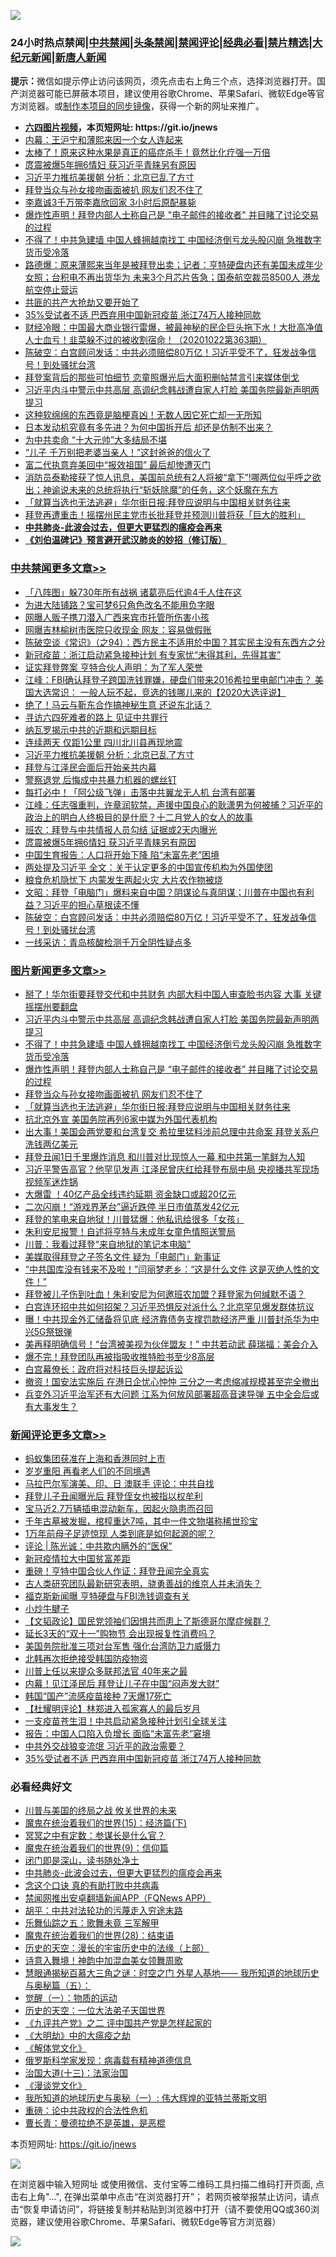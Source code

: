 ![](https://raw.githubusercontent.com/fqnews/bnews/master/64photo/fqnews-qr.jpg)

<div id="tt">
<h3>24小时热点禁闻|<a href="#%E4%B8%AD%E5%85%B1%E7%A6%81%E9%97%BB%E6%9B%B4%E5%A4%9A%E6%96%87%E7%AB%A0">中共禁闻</a>|<a href="#%E5%9B%BE%E7%89%87%E6%96%B0%E9%97%BB%E6%9B%B4%E5%A4%9A%E6%96%87%E7%AB%A0">头条禁闻</a>|<a href="#%E6%96%B0%E9%97%BB%E8%AF%84%E8%AE%BA%E6%9B%B4%E5%A4%9A%E6%96%87%E7%AB%A0">禁闻评论|<a href="#%E5%BF%85%E7%9C%8B%E7%BB%8F%E5%85%B8%E5%A5%BD%E6%96%87">经典必看|<a href="/video.md#%E7%A6%81%E7%89%87%E7%B2%BE%E9%80%89">禁片精选</a>|<a href="https://github.com/fqnews/djy/blob/master/gb/nf1351518.md#1">大纪元新闻</a>|<a href="https://github.com/fqnews/ntdtv/blob/master/gb/prog204.md#1">新唐人新闻</a></h3>
<div><b>提示：</b>微信如提示停止访问该网页，须先点击右上角三个点，选择浏览器打开。国产浏览器可能已屏蔽本项目，建议使用谷歌Chrome、苹果Safari、微软Edge等官方浏览器。或<a href="https://github.com/fqnews/bnews/blob/master/%E5%88%B6%E4%BD%9Cgit%E7%A6%81%E9%97%BB%E9%95%9C%E5%83%8F.md">制作本项目的同步镜像</a>，获得一个新的网址来推广。</div>
<ul>
<li><b><a href="http://d1.bdrive.tk/64.mp4" target="_blank">六四图片视频</a>，本页短网址: https://git.io/jnews</b></li>
<li><a href="/lifebaike/20201022/1418150.md">内幕：王沪宁和薄熙来因一个女人连起来</a></li>
<li><a href="/health/20201022/1418146.md">太棒了！原来这种水果是真正的癌症杀手！竟然比化疗强一万倍</a></li>
<li><a href="/cbnews/20201022/1418236.md">庹震被爆5年拥6情妇 获习近平青睐另有原因</a></li>
<li><a href="/cbnews/20201022/1418360.md">习近平力推抗美援朝 分析：北京已乱了方寸</a></li>
<li><a href="/topimagenews/20201022/1418313.md">拜登当众与孙女接吻画面被扒 网友们忍不住了</a></li>
<li><a href="/yule/20201022/1418207.md">李嘉诚3千万带李嘉欣回家 3小时后原配暴毙</a></li>
<li><a href="/topimagenews/20201022/1418321.md">爆炸性声明！拜登内部人士称自己是 "电子邮件的接收者" 并目睹了讨论交易的过程</a></li>
<li><a href="/topimagenews/20201022/1418398.md">不得了！中共急建墙 中国人蜂拥越南找工 中国经济倒亏龙头股闪崩 急推数字货币受冷落</a></li>
<li><a href="/bannedvideo/20201022/1418412.md">路德爆：原来薄熙来当年是被拜登出卖；记者：亨特硬盘内还有美国未成年少女照；台积电不再出货华为 未来3个月芯片告急；国泰航空裁员8500人 港龙航空停止营运</a></li>
<li><a href="/comments/20201022/1418250.md">共匪的共产大抢劫又要开始了</a></li>
<li><a href="/comments/20201022/1418353.md">35%受试者不适 巴西弃用中国新冠疫苗 浙江74万人接种同款</a></li>
<li><a href="/bannedvideo/20201022/1418279.md">财经冷眼：中国最大商业银行雷爆，被最神秘的民企巨头拖下水！大批高净值人士血亏！韭菜躲不过的被收割宿命！（20201022第363期）</a></li>
<li><a href="/cbnews/20201022/1418112.md">陈破空：白宫顾问发话：中共必须赔偿80万亿！习近平受不了，狂发战争信号！到处骚扰台湾</a></li>
<li><a href="/cnnews/20201022/1418229.md">拜登案背后的那些可怕细节 恋童照爆光后大面积删帖禁言引来媒体倒戈</a></li>
<li><a href="/topimagenews/20201022/1418484.md">习近平内斗中警示中共高层 高调纪念韩战遭自家人打脸 美国务院最新声明两提习</a></li>
<li><a href="/health/20201022/1418332.md">这种软绵绵的东西竟是脑梗真凶！无数人因它死亡却一无所知</a></li>
<li><a href="/lifebaike/20201022/1418063.md">日本发动机究竟有多先进？为何中国拆开后 却还是仿制不出来？</a></li>
<li><a href="/cnnews/20201022/1418068.md">为中共卖命 “十大元帅”大多结局不堪</a></li>
<li><a href="/lifebaike/20201022/1418169.md">“儿子 千万别把老婆当亲人！”这封爸爸的信火了</a></li>
<li><a href="/bannedvideo/20201022/1418368.md">富二代执意弃美回中“报效祖国” 最后却惨遭灭门</a></li>
<li><a href="/bannedvideo/20201022/1418501.md">消防员泰勒接获了惊人讯息，美国前总统有2人将被“拿下”!哪两位似乎呼之欲出；神谕说未来的总统将执行“斩妖除魔”的任务，这个妖魔在东方</a></li>
<li><a href="/topimagenews/20201022/1418136.md">「就算当选也无法逃避」华尔街日报:拜登应说明与中国相关财务往来</a></li>
<li><a href="/cnnews/20201022/1418204.md">拜登再遭重击！摇摆州民主党市长批拜登并预测川普将获「巨大的胜利」</a></li>
<li><b><a href="/comments/20200211/1275071.md" target="_blank">中共肺炎-此波会过去，但更大更猛烈的瘟疫会再来</a></b></li>
<li><b><a href="/comments/20200207/1272816.md" target="_blank">《刘伯温碑记》预言避开武汉肺炎的妙招（修订版）</a></b></li>
</ul>
</div>

<div class="catlist">
<h3><a href="/cbnews/" target="_blank">中共禁闻</a><span><a href="/cbnews/" target="_blank" rel="nofollow">更多文章>></a></span></h3>
<ul>
<li><a href="/cbnews/20201023/1418642.md" target="_blank">「八阵图」躲730年所有战祸 诸葛亮后代逾4千人住在这</a></li>
<li><a href="/cbnews/20201023/1418619.md" target="_blank">为进大陆铺路？宝可梦6只角色改名不能用负字眼</a></li>
<li><a href="/cbnews/20201023/1418618.md" target="_blank">网曝人贩子携刀潜入广西来宾市托管所伤害小孩</a></li>
<li><a href="/cbnews/20201023/1418617.md" target="_blank">网曝吉林榆树市医院只收现金 网友：容易做假账</a></li>
<li><a href="/cbnews/20201023/1418597.md" target="_blank">陈破空谈《常识》（之94）：西方民主不适用於中国？其实民主没有东西方之分</a></li>
<li><a href="/cbnews/20201023/1418584.md" target="_blank">新冠疫苗：浙江启动紧急接种计划 有专家忧“未得其利，先得其害”</a></li>
<li><a href="/cbnews/20201022/1418562.md" target="_blank">证实拜登弊案 亨特合伙人声明：为了军人荣誉</a></li>
<li><a href="/cbnews/20201022/1418515.md" target="_blank">江峰：FBI确认拜登子跨国洗钱罪嫌，硬盘们带来2016希拉里电邮门冲击？ 美国大选常识： 一般人玩不起，竞选的钱哪儿来的【2020大选评说】</a></li>
<li><a href="/cbnews/20201022/1418411.md" target="_blank">绝了！马云与靳东合作搞神秘生意 还说东北话？</a></li>
<li><a href="/cbnews/20201022/1418399.md" target="_blank">寻访六四死难者的路上 见证中共罪行</a></li>
<li><a href="/cbnews/20201022/1418380.md" target="_blank">纳瓦罗揭示中共的近期和远期目标</a></li>
<li><a href="/cbnews/20201022/1418371.md" target="_blank">连续两天 仅距1公里 四川北川县再现地震</a></li>
<li><a href="/cbnews/20201022/1418360.md" target="_blank">习近平力推抗美援朝 分析：北京已乱了方寸</a></li>
<li><a href="/cbnews/20201022/1418345.md" target="_blank">拜登与江泽民会面后开始亲共内幕</a></li>
<li><a href="/cbnews/20201022/1418344.md" target="_blank">警察退党 后悔成中共暴力机器的螺丝钉</a></li>
<li><a href="/cbnews/20201022/1418275.md" target="_blank">每打必中！「阿公级飞弹」击落中共翼龙无人机 台湾有部署</a></li>
<li><a href="/cbnews/20201022/1418259.md" target="_blank">江峰：任志强重判，许章润软禁，声援中国良心的耿潇男为何被捕？习近平的政治上的明白人终极目的是什麽？十二月党人的女人的故事</a></li>
<li><a href="/cbnews/20201022/1418249.md" target="_blank">班农：拜登与中共情报人员勾结 证据或2天内曝光</a></li>
<li><a href="/cbnews/20201022/1418236.md" target="_blank">庹震被爆5年拥6情妇 获习近平青睐另有原因</a></li>
<li><a href="/cbnews/20201022/1418218.md" target="_blank">中国生育报告：人口将开始下降 陷“未富先老”困境</a></li>
<li><a href="/cbnews/20201022/1418193.md" target="_blank">两处提及习近平 全文：关于认定更多的中国宣传机构为外国使团</a></li>
<li><a href="/cbnews/20201022/1418162.md" target="_blank">粮食危机隐忧下 内蒙发生两起火灾 大片农作物被烧</a></li>
<li><a href="/cbnews/20201022/1418135.md" target="_blank">文昭：拜登「电脑门」爆料来自中国？阴谋论与真阴谋；川普在中国也有利益？习近平的担心草根读不懂</a></li>
<li><a href="/cbnews/20201022/1418112.md" target="_blank">陈破空：白宫顾问发话：中共必须赔偿80万亿！习近平受不了，狂发战争信号！到处骚扰台湾</a></li>
<li><a href="/cbnews/20201022/1418062.md" target="_blank">一线采访：青岛核酸检测千万全阴性疑点多</a></li>

</ul>
</div>
<div class="catlist">
<h3><a href="/topimagenews/" target="_blank">图片新闻</a><span><a href="/topimagenews/" target="_blank" rel="nofollow">更多文章>></a></span></h3>
<ul>
<li><a href="/topimagenews/20201023/1418574.md" target="_blank">掰了！华尔街要拜登交代和中共财务 内部大料中国人审查脸书内容 大事 关键摇摆州要翻盘</a></li>
<li><a href="/topimagenews/20201022/1418484.md" target="_blank">习近平内斗中警示中共高层 高调纪念韩战遭自家人打脸 美国务院最新声明两提习</a></li>
<li><a href="/topimagenews/20201022/1418398.md" target="_blank">不得了！中共急建墙 中国人蜂拥越南找工 中国经济倒亏龙头股闪崩 急推数字货币受冷落</a></li>
<li><a href="/topimagenews/20201022/1418321.md" target="_blank">爆炸性声明！拜登内部人士称自己是 &#8220;电子邮件的接收者&#8221; 并目睹了讨论交易的过程</a></li>
<li><a href="/topimagenews/20201022/1418313.md" target="_blank">拜登当众与孙女接吻画面被扒 网友们忍不住了</a></li>
<li><a href="/topimagenews/20201022/1418136.md" target="_blank">「就算当选也无法逃避」华尔街日报:拜登应说明与中国相关财务往来</a></li>
<li><a href="/topimagenews/20201022/1418011.md" target="_blank">抗北京外宣 美国务院再列6家中媒为外国代表机构</a></li>
<li><a href="/topimagenews/20201022/1417976.md" target="_blank">出大事！美国会两党要和台湾复交 希拉里猛料涉前总理中共命案 拜登关系户洗钱两亿美元</a></li>
<li><a href="/topimagenews/20201022/1417975.md" target="_blank">拜登丑闻1日千里爆炸消息 和川普对比现惊人一幕 和中共第一笔鲜为人知</a></li>
<li><a href="/topimagenews/20201021/1417880.md" target="_blank">习近平警告高官？他罕见发声 江泽民曾庆红给拜登布局中局 央视播共军现场视频军迷炸锅</a></li>
<li><a href="/topimagenews/20201021/1417712.md" target="_blank">大爆雷 ！40亿产品全线违约延期 资金缺口或超20亿元</a></li>
<li><a href="/topimagenews/20201021/1417699.md" target="_blank">二次闪崩！“游戏界茅台”逼近跌停 半日市值蒸发42亿元</a></li>
<li><a href="/topimagenews/20201021/1417698.md" target="_blank">拜登的笔电来自地狱！川普猛爆：他私讯给很多「女孩」</a></li>
<li><a href="/topimagenews/20201021/1417610.md" target="_blank">朱利安尼报警！自述将亨特与未成年女童色情照送警局</a></li>
<li><a href="/topimagenews/20201021/1417497.md" target="_blank">川普：我看过拜登“来自地狱的笔记本电脑”</a></li>
<li><a href="/topimagenews/20201021/1417337.md" target="_blank">美媒取得拜登之子签名文件 疑为「电邮门」新事证</a></li>
<li><a href="/topimagenews/20201021/1417317.md" target="_blank">“中共国库没有钱来不及啦！”闫丽梦老乡：“这是什么文件 这是灭绝人性的文件！”</a></li>
<li><a href="/topimagenews/20201020/1417287.md" target="_blank">拜登被儿子伤到吐血！朱利安尼为何邀班农加盟？拜登家为何缄默不语？</a></li>
<li><a href="/topimagenews/20201020/1417278.md" target="_blank">白宫连环招中共如何招架？习近平恐惧反对派什么？北京罕见爆发群体抗议</a></li>
<li><a href="/topimagenews/20201020/1417170.md" target="_blank">曝！中共现金外汇储备将见底 经济靠债务支撑罚款经济严重 川普封杀华为中兴5G祭银弹</a></li>
<li><a href="/topimagenews/20201020/1417081.md" target="_blank">美再释明确信号！“台湾被美视为伙伴盟友！” 中共若动武 薛瑞福：美会介入</a></li>
<li><a href="/topimagenews/20201020/1417080.md" target="_blank">爆不完！拜登团队再被指吸收推特脸书至少8高层</a></li>
<li><a href="/topimagenews/20201020/1417055.md" target="_blank">白宫幕僚长：政府将对科技巨头提起诉讼</a></li>
<li><a href="/topimagenews/20201020/1416970.md" target="_blank">撤资！国安法实施后 在港日企忧心忡忡 三分之一考虑缩减规模甚至完全撤出</a></li>
<li><a href="/topimagenews/20201019/1416583.md" target="_blank">兵变外习近平治军还有大问题 江系为何放风部署超高音速导弹 五中全会后或有大事发生？</a></li>

</ul>
</div>
<div class="catlist">
<h3><a href="/comments/" target="_blank">新闻评论</a><span><a href="/comments/" target="_blank" rel="nofollow">更多文章>></a></span></h3>
<ul>
<li><a href="/comments/20201023/1418637.md" target="_blank">蚂蚁集团获准在上海和香港同时上市</a></li>
<li><a href="/comments/20201023/1418636.md" target="_blank">岁岁重阳 再看老人们的不同境遇</a></li>
<li><a href="/comments/20201023/1418635.md" target="_blank">马拉巴尔军演美、印、日 澳联手 评论：中共自找</a></li>
<li><a href="/comments/20201023/1418613.md" target="_blank">拜登儿子丑闻曝光后 拜登侄女也被指以权牟利</a></li>
<li><a href="/comments/20201023/1418599.md" target="_blank">宝马近2.7万辆插电混动新车，因起火隐患而召回</a></li>
<li><a href="/comments/20201023/1418594.md" target="_blank">千年古墓被发掘，棺椁重达7吨，其中一件文物堪称稀世珍宝</a></li>
<li><a href="/comments/20201023/1418583.md" target="_blank">1万年前母子足迹惊现 人类到底是如何起源的呢？</a></li>
<li><a href="/comments/20201023/1418580.md" target="_blank">评论 | 陈光诚：中共欺内瞒外的“医保”</a></li>
<li><a href="/comments/20201023/1418567.md" target="_blank">新冠疫情拉大中国贫富差距</a></li>
<li><a href="/comments/20201022/1418539.md" target="_blank">重磅！亨特中国合伙人作证：拜登丑闻完全真实</a></li>
<li><a href="/comments/20201022/1418538.md" target="_blank">古人类研究团队最新研究表明，骁勇善战的维京人并未消失？</a></li>
<li><a href="/comments/20201022/1418523.md" target="_blank">福克斯新闻曝 亨特硬盘与FBI洗钱调查有关</a></li>
<li><a href="/comments/20201022/1418507.md" target="_blank">小炒牛腱子</a></li>
<li><a href="/comments/20201022/1418488.md" target="_blank">【文韬政论】国民党领袖们因惧共而患上了斯德哥尔摩症候群？</a></li>
<li><a href="/comments/20201022/1418481.md" target="_blank">延长3天的“双十一”购物节 会出现报复性消费吗？</a></li>
<li><a href="/comments/20201022/1418480.md" target="_blank">美国务院批准三项对台军售 强化台湾防卫力威慑力</a></li>
<li><a href="/comments/20201022/1418479.md" target="_blank">北韩再次拒绝接受韩国防疫物资</a></li>
<li><a href="/comments/20201022/1418429.md" target="_blank">川普上任以来提众多联邦法官 40年来之最</a></li>
<li><a href="/comments/20201022/1418428.md" target="_blank">内幕！见江泽民后 拜登让儿子在中国“闷声发大财”</a></li>
<li><a href="/comments/20201022/1418427.md" target="_blank">韩国“国产”流感疫苗接种 7天爆17死亡</a></li>
<li><a href="/comments/20201022/1418424.md" target="_blank">【杜耀明评论】林郑进入孤家寡人的最后岁月</a></li>
<li><a href="/comments/20201022/1418419.md" target="_blank">一支疫苗苍生泪！中共启动紧急接种计划引全球关注</a></li>
<li><a href="/comments/20201022/1418364.md" target="_blank">报告：中国人口陷入负增长 面临“未富先老”窘境</a></li>
<li><a href="/comments/20201022/1418363.md" target="_blank">中共外交战狼变流氓 习近平的政治需要？</a></li>
<li><a href="/comments/20201022/1418353.md" target="_blank">35%受试者不适 巴西弃用中国新冠疫苗 浙江74万人接种同款</a></li>

</ul>
</div>

<div class="catlist">
<h3>必看经典好文</h3>
<ul>
<li><a href="/comments/20200908/1392488.md" target="_blank">川普与美国的终局之战 攸关世界的未来</a></li>
<li><a href="/topimagenews/20180610/955499.md" target="_blank">魔鬼在统治着我们的世界(15)：经济篇(下)</a></li>
<li><a href="/tculture/20200812/1378929.md" target="_blank">冥冥之中有定数：参谋长是什么官？</a></li>
<li><a href="/topimagenews/20180529/949649.md" target="_blank">魔鬼在统治着我们的世界(9)：信仰篇</a></li>
<li><a href="/tculture/20200803/1373949.md" target="_blank">闭门即是深山，读书随处净土</a></li>
<li><a href="/comments/20200211/1275071.md" target="_blank">中共肺炎-此波会过去，但更大更猛烈的瘟疫会再来</a></li>
<li><a href="/comments/20200707/1357090.md" target="_blank">念这个口诀 真的有助打败中共病毒</a></li>
<li><a href="/comments/20200503/1322531.md" target="_blank">禁闻网推出安卓翻墙新闻APP（FQNews APP）</a></li>
<li><a href="/cbnews/20200720/1363328.md" target="_blank">胡平：中共对法轮功的污蔑走入穷途末路</a></li>
<li><a href="/tculture/20170715/791820.md" target="_blank">乐舞仙踪之五：歌舞未竟 三军解甲</a></li>
<li><a href="/comments/20181228/1054609.md" target="_blank">魔鬼在统治着我们的世界(28)：结束语</a></li>
<li><a href="/tculture/20121025/73065.md" target="_blank">历史的天空：漫长的宇宙历史中的法缘（上部）</a></li>
<li><a href="/topimagenews/20170208/656009.md" target="_blank">诗意入舞境！神韵中加混血美女领舞周歌</a></li>
<li><a href="/cbnews/20170907/819423.md" target="_blank">慧眼通揭秘百慕大三角之谜：时空之门 外星人基地—— 我所知道的地球历史与奥秘篇（五）：</a></li>
<li><a href="/comments/20200810/1377609.md" target="_blank">觉醒（一）：物质的运动</a></li>
<li><a href="/tculture/20121025/73067.md" target="_blank">历史的天空：一位大法弟子天国世界</a></li>
<li><a href="/bookonline/20131116/201055.md" target="_blank">《九评共产党》之二 评中国共产党是怎样起家的</a></li>
<li><a href="/comments/20200203/1269785.md" target="_blank">《大明劫》中的大瘟疫之劫</a></li>
<li><a href="/bookwiki/20130610/138400.md" target="_blank">《解体党文化》</a></li>
<li><a href="/cbnews/20200823/1384378.md" target="_blank">俄罗斯科学家发现：病毒载有精神道德信息</a></li>
<li><a href="/cbnews/20180319/916654.md" target="_blank">治国大道(十三)：法家治国</a></li>
<li><a href="/comments/20200521/783167.md" target="_blank">《漫谈党文化》</a></li>
<li><a href="/tculture/xiulian/20170611/772817.md" target="_blank">我所知道的地球历史与奥秘（一）: 伟大辉煌的亚特兰蒂斯文明</a></li>
<li><a href="/comments/20200705/783271.md" target="_blank">重磅：论中共政权的合法性危机</a></li>
<li><a href="/comments/20180726/727420.md" target="_blank">曹长青：曼德拉绝不是英雄，是恶棍</a></li>

</ul>
</div>

本页短网址: https://git.io/jnews

![](https://raw.githubusercontent.com/fqnews/bnews/master/64photo/fqnews-qr.jpg)

在浏览器中输入短网址 或使用微信、支付宝等二维码工具扫描二维码打开页面, 点击右上角"...", 在弹出菜单中点击“在浏览器打开”； 若网页被举报禁止访问，请点击“恢复申请访问”，将链接复制并粘贴到浏览器中打开（请不要使用QQ或360浏览器，建议使用谷歌Chrome、苹果Safari、微软Edge等官方浏览器）

![](https://raw.githubusercontent.com/fqnews/bnews/master/64photo/wx.jpg)